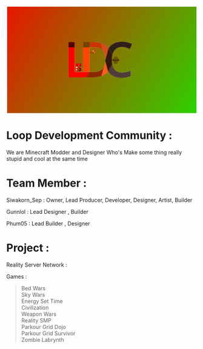 <p align="center">
  <img width="500" alt="ldc wall" src="/LDCwall.png">
</p>

# Loop Development Community :
  We are Minecraft Modder and Designer Who's Make some thing really stupid and cool at the same time
  
# Team Member :
  Siwakorn_Sep : Owner, Lead Producer, Developer, Designer, Artist, Builder
  
  Gunnlol : Lead Designer , Builder
  
  Phum05 : Lead Builder , Designer

# Project :
  Reality Server Network :

  Games : 
  
  > Bed Wars \
  > Sky Wars \
  > Energy Set Time \
  > Civillzation \
  > Weapon Wars \
  > Reality SMP \
  > Parkour Grid Dojo \
  > Parkour Grid Survivor \
  > Zombie Labrynth
